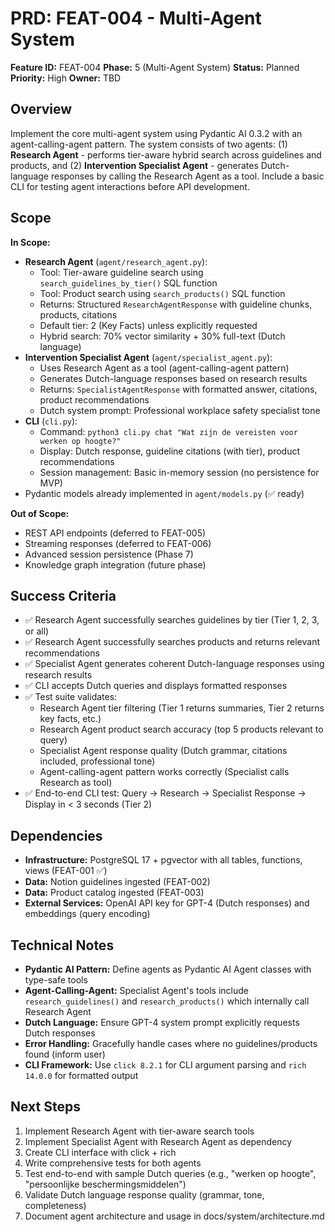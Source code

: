 # PRD: FEAT-004 - Multi-Agent System

**Feature ID:** FEAT-004
**Phase:** 5 (Multi-Agent System)
**Status:** Planned
**Priority:** High
**Owner:** TBD

## Overview

Implement the core multi-agent system using Pydantic AI 0.3.2 with an agent-calling-agent pattern. The system consists of two agents: (1) **Research Agent** - performs tier-aware hybrid search across guidelines and products, and (2) **Intervention Specialist Agent** - generates Dutch-language responses by calling the Research Agent as a tool. Include a basic CLI for testing agent interactions before API development.

## Scope

**In Scope:**
- **Research Agent** (`agent/research_agent.py`):
  - Tool: Tier-aware guideline search using `search_guidelines_by_tier()` SQL function
  - Tool: Product search using `search_products()` SQL function
  - Returns: Structured `ResearchAgentResponse` with guideline chunks, products, citations
  - Default tier: 2 (Key Facts) unless explicitly requested
  - Hybrid search: 70% vector similarity + 30% full-text (Dutch language)
- **Intervention Specialist Agent** (`agent/specialist_agent.py`):
  - Uses Research Agent as a tool (agent-calling-agent pattern)
  - Generates Dutch-language responses based on research results
  - Returns: `SpecialistAgentResponse` with formatted answer, citations, product recommendations
  - Dutch system prompt: Professional workplace safety specialist tone
- **CLI** (`cli.py`):
  - Command: `python3 cli.py chat "Wat zijn de vereisten voor werken op hoogte?"`
  - Display: Dutch response, guideline citations (with tier), product recommendations
  - Session management: Basic in-memory session (no persistence for MVP)
- Pydantic models already implemented in `agent/models.py` (✅ ready)

**Out of Scope:**
- REST API endpoints (deferred to FEAT-005)
- Streaming responses (deferred to FEAT-006)
- Advanced session persistence (Phase 7)
- Knowledge graph integration (future phase)

## Success Criteria

- ✅ Research Agent successfully searches guidelines by tier (Tier 1, 2, 3, or all)
- ✅ Research Agent successfully searches products and returns relevant recommendations
- ✅ Specialist Agent generates coherent Dutch-language responses using research results
- ✅ CLI accepts Dutch queries and displays formatted responses
- ✅ Test suite validates:
  - Research Agent tier filtering (Tier 1 returns summaries, Tier 2 returns key facts, etc.)
  - Research Agent product search accuracy (top 5 products relevant to query)
  - Specialist Agent response quality (Dutch grammar, citations included, professional tone)
  - Agent-calling-agent pattern works correctly (Specialist calls Research as tool)
- ✅ End-to-end CLI test: Query → Research → Specialist Response → Display in < 3 seconds (Tier 2)

## Dependencies

- **Infrastructure:** PostgreSQL 17 + pgvector with all tables, functions, views (FEAT-001 ✅)
- **Data:** Notion guidelines ingested (FEAT-002)
- **Data:** Product catalog ingested (FEAT-003)
- **External Services:** OpenAI API key for GPT-4 (Dutch responses) and embeddings (query encoding)

## Technical Notes

- **Pydantic AI Pattern:** Define agents as Pydantic AI Agent classes with type-safe tools
- **Agent-Calling-Agent:** Specialist Agent's tools include `research_guidelines()` and `research_products()` which internally call Research Agent
- **Dutch Language:** Ensure GPT-4 system prompt explicitly requests Dutch responses
- **Error Handling:** Gracefully handle cases where no guidelines/products found (inform user)
- **CLI Framework:** Use `click 8.2.1` for CLI argument parsing and `rich 14.0.0` for formatted output

## Next Steps

1. Implement Research Agent with tier-aware search tools
2. Implement Specialist Agent with Research Agent as dependency
3. Create CLI interface with click + rich
4. Write comprehensive tests for both agents
5. Test end-to-end with sample Dutch queries (e.g., "werken op hoogte", "persoonlijke beschermingsmiddelen")
6. Validate Dutch language response quality (grammar, tone, completeness)
7. Document agent architecture and usage in docs/system/architecture.md
